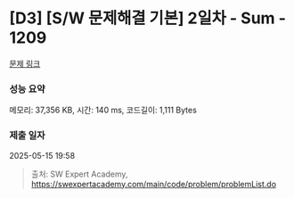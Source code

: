 # [D3] [S/W 문제해결 기본] 2일차 - Sum - 1209 

[문제 링크](https://swexpertacademy.com/main/code/problem/problemDetail.do?contestProbId=AV13_BWKACUCFAYh) 

### 성능 요약

메모리: 37,356 KB, 시간: 140 ms, 코드길이: 1,111 Bytes

### 제출 일자

2025-05-15 19:58



> 출처: SW Expert Academy, https://swexpertacademy.com/main/code/problem/problemList.do